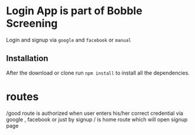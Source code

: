 # Login App is part of Bobble Screening

Login and signup via `google` and `facebook` or `manual`


## Installation 
After the download or clone run `npm install`  to install all the dependencies.

# routes
/good route is authorized when user enters his/her correct credential via google , facebook or just by signup
/ is home route which will open signup page